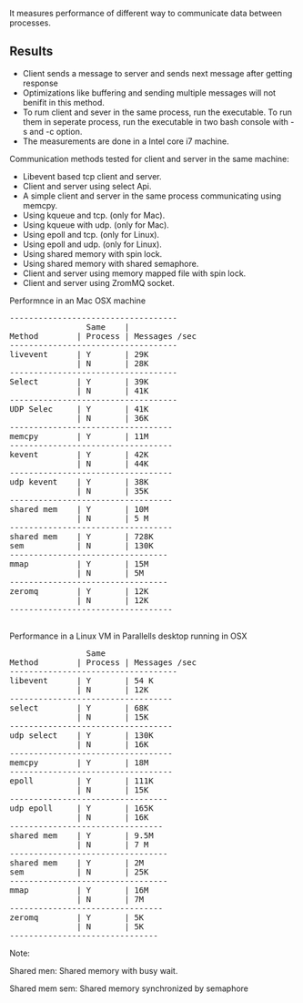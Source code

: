 It measures performance of different way to communicate data between processes.

Results
--------------------------------------

- Client sends a message to server and sends next message after getting response
- Optimizations like buffering and sending multiple messages will not benifit in this method.
- To rum client and sever in the same process, run the executable. To run them in seperate process, run the executable in two bash console with -s and -c option.
- The measurements are done in a Intel core i7 machine.

Communication methods tested for client and server in the same machine: 
- Libevent based tcp client and server.
- Client and server using select Api.
- A simple client and server in the same process communicating using memcpy.
- Using kqueue and tcp. (only for Mac).
- Using kqueue with udp. (only for Mac).
- Using epoll and tcp. (only for Linux).
- Using epoll and udp. (only for Linux).
- Using shared memory with spin lock.
- Using shared memory with shared semaphore.
- Client and server using memory mapped file with spin lock.
- Client and server using ZromMQ socket.

Performnce in an Mac OSX machine
<pre>
-----------------------------------
                Same    | 
Method        | Process | Messages /sec
-----------------------------------
livevent      | Y       | 29K
              | N       | 28K
-----------------------------------
Select        | Y       | 39K
              | N       | 41K
-----------------------------------
UDP Selec     | Y       | 41K
              | N       | 36K
----------------------------------
memcpy        | Y       | 11M
----------------------------------
kevent        | Y       | 42K
              | N       | 44K
----------------------------------
udp kevent    | Y       | 38K
              | N       | 35K
----------------------------------
shared mem    | Y       | 10M
              | N       | 5 M
----------------------------------
shared mem    | Y       | 728K
sem           | N       | 130K
---------------------------------
mmap          | Y       | 15M
              | N       | 5M
---------------------------------
zeromq        | Y       | 12K
              | N       | 12K
----------------------------------

</pre>

Performance in a Linux VM in Parallells desktop running in OSX

<pre>
                Same
Method        | Process | Messages /sec
-----------------------------------
libevent      | Y       | 54 K
              | N       | 12K
----------------------------------
select        | Y       | 68K
              | N       | 15K
----------------------------------
udp select    | Y       | 130K
              | N       | 16K
----------------------------------
memcpy        | Y       | 18M
----------------------------------
epoll         | Y       | 111K
              | N       | 15K
---------------------------------
udp epoll     | Y       | 165K
              | N       | 16K
--------------------------------
shared mem    | Y       | 9.5M
              | N       | 7 M
---------------------------------
shared mem    | Y       | 2M
sem           | N       | 25K
---------------------------------
mmap          | Y       | 16M
              | N       | 7M
--------------------------------
zeromq        | Y       | 5K
              | N       | 5K
-------------------------------
</pre>

Note:

Shared men: Shared memory with busy wait.

Shared mem sem: Shared memory synchronized by semaphore



